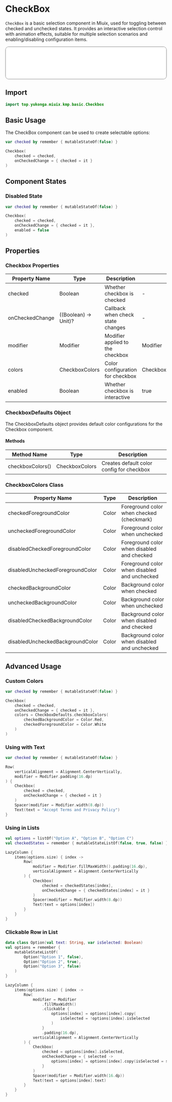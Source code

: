 # CheckBox

`CheckBox` is a basic selection component in Miuix, used for toggling between checked and unchecked states. It provides an interactive selection control with animation effects, suitable for multiple selection scenarios and enabling/disabling configuration items.

<div style="position: relative; max-width: 700px; height: 100px; border-radius: 10px; overflow: hidden; border: 1px solid #777;">
    <iframe id="demoIframe" style="position: absolute; top: 0; left: 0; width: 100%; height: 100%; border: none;" src="../compose/index.html?id=checkbox" title="Demo" allow="accelerometer; autoplay; clipboard-write; encrypted-media; gyroscope; picture-in-picture; web-share" referrerpolicy="strict-origin-when-cross-origin"></iframe>
</div>

## Import

```kotlin
import top.yukonga.miuix.kmp.basic.Checkbox
```

## Basic Usage

The CheckBox component can be used to create selectable options:

```kotlin
var checked by remember { mutableStateOf(false) }

Checkbox(
    checked = checked,
    onCheckedChange = { checked = it }
)
```

## Component States

### Disabled State

```kotlin
var checked by remember { mutableStateOf(false) }

Checkbox(
    checked = checked,
    onCheckedChange = { checked = it },
    enabled = false
)
```

## Properties

### Checkbox Properties

| Property Name   | Type                 | Description                       | Default Value                     | Required |
| --------------- | -------------------- | --------------------------------- | --------------------------------- | -------- |
| checked         | Boolean              | Whether checkbox is checked       | -                                 | Yes      |
| onCheckedChange | ((Boolean) -> Unit)? | Callback when check state changes | -                                 | Yes      |
| modifier        | Modifier             | Modifier applied to the checkbox  | Modifier                          | No       |
| colors          | CheckboxColors       | Color configuration for checkbox  | CheckboxDefaults.checkboxColors() | No       |
| enabled         | Boolean              | Whether checkbox is interactive   | true                              | No       |

### CheckboxDefaults Object

The CheckboxDefaults object provides default color configurations for the Checkbox component.

#### Methods

| Method Name      | Type           | Description                               |
| ---------------- | -------------- | ----------------------------------------- |
| checkboxColors() | CheckboxColors | Creates default color config for checkbox |

### CheckboxColors Class

| Property Name                    | Type  | Description                                  |
| -------------------------------- | ----- | -------------------------------------------- |
| checkedForegroundColor           | Color | Foreground color when checked (checkmark)    |
| uncheckedForegroundColor         | Color | Foreground color when unchecked              |
| disabledCheckedForegroundColor   | Color | Foreground color when disabled and checked   |
| disabledUncheckedForegroundColor | Color | Foreground color when disabled and unchecked |
| checkedBackgroundColor           | Color | Background color when checked                |
| uncheckedBackgroundColor         | Color | Background color when unchecked              |
| disabledCheckedBackgroundColor   | Color | Background color when disabled and checked   |
| disabledUncheckedBackgroundColor | Color | Background color when disabled and unchecked |

## Advanced Usage

### Custom Colors

```kotlin
var checked by remember { mutableStateOf(false) }

Checkbox(
    checked = checked,
    onCheckedChange = { checked = it },
    colors = CheckboxDefaults.checkboxColors(
        checkedBackgroundColor = Color.Red,
        checkedForegroundColor = Color.White
    )
)
```

### Using with Text

```kotlin
var checked by remember { mutableStateOf(false) }

Row(
    verticalAlignment = Alignment.CenterVertically,
    modifier = Modifier.padding(16.dp)
) {
    Checkbox(
        checked = checked,
        onCheckedChange = { checked = it }
    )
    Spacer(modifier = Modifier.width(8.dp))
    Text(text = "Accept Terms and Privacy Policy")
}
```

### Using in Lists

```kotlin
val options = listOf("Option A", "Option B", "Option C")
val checkedStates = remember { mutableStateListOf(false, true, false) }

LazyColumn {
    items(options.size) { index ->
        Row(
            modifier = Modifier.fillMaxWidth().padding(16.dp),
            verticalAlignment = Alignment.CenterVertically
        ) {
            Checkbox(
                checked = checkedStates[index],
                onCheckedChange = { checkedStates[index] = it }
            )
            Spacer(modifier = Modifier.width(8.dp))
            Text(text = options[index])
        }
    }
}
```

### Clickable Row in List

```kotlin
data class Option(val text: String, var isSelected: Boolean)
val options = remember {
    mutableStateListOf(
        Option("Option 1", false),
        Option("Option 2", true),
        Option("Option 3", false)
    )
}

LazyColumn {
    items(options.size) { index ->
        Row(
            modifier = Modifier
                .fillMaxWidth()
                .clickable {
                    options[index] = options[index].copy(
                        isSelected = !options[index].isSelected
                    )
                }
                .padding(16.dp),
            verticalAlignment = Alignment.CenterVertically
        ) {
            Checkbox(
                checked = options[index].isSelected,
                onCheckedChange = { selected ->
                    options[index] = options[index].copy(isSelected = selected)
                }
            )
            Spacer(modifier = Modifier.width(16.dp))
            Text(text = options[index].text)
        }
    }
}
